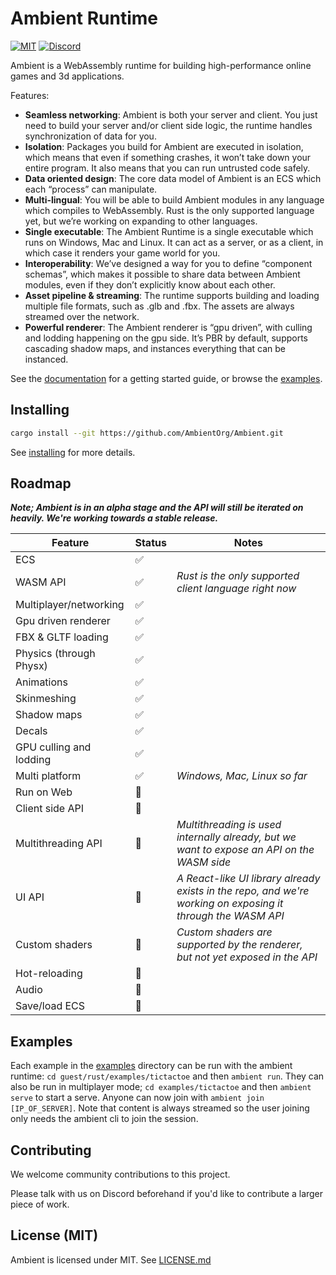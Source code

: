 # Ambient Runtime

[![MIT](https://img.shields.io/badge/license-MIT-blue.svg)](https://github.com/AmbientOrg/Ambient#license)
[![Discord](https://img.shields.io/discord/894505972289134632)](https://discord.gg/gYSM4tHZ)

Ambient is a WebAssembly runtime for building high-performance online games and 3d applications.

Features:

- **Seamless networking**: Ambient is both your server and client. You just need to build your server and/or client side logic, the runtime handles synchronization of data for you.
- **Isolation**: Packages you build for Ambient are executed in isolation, which means that even if something crashes, it won’t take down your entire program. It also means that you can run untrusted code safely.
- **Data oriented design**: The core data model of Ambient is an ECS which each “process” can manipulate.
- **Multi-lingual**: You will be able to build Ambient modules in any language which compiles to WebAssembly. Rust is the only supported language yet, but we’re working on expanding to other languages.
- **Single executable**: The Ambient Runtime is a single executable which runs on Windows, Mac and Linux. It can act as a server, or as a client, in which case it renders your game world for you.
- **Interoperability**: We’ve designed a way for you to define “component schemas”, which makes it possible to share data between Ambient modules, even if they don’t explicitly know about each other.
- **Asset pipeline & streaming**: The runtime supports building and loading multiple file formats, such as .glb and .fbx. The assets are always streamed over the network.
- **Powerful renderer**: The Ambient renderer is “gpu driven”, with culling and lodding happening on the gpu side. It’s PBR by default, supports cascading shadow maps, and instances everything that can be instanced.

See the [documentation](https://ambientorg.github.io/Ambient/) for a getting started guide, or browse the [examples](https://github.com/AmbientOrg/Ambient/tree/main/guest/rust/examples).

## Installing

```sh
cargo install --git https://github.com/AmbientOrg/Ambient.git
```

See [installing](https://ambientorg.github.io/Ambient/installing.html) for more details.

## Roadmap

**_Note; Ambient is in an alpha stage and the API will still be iterated on heavily. We're working towards a stable release._**

| Feature                 | Status | Notes                                                                                                       |
| ----------------------- | ------ | ----------------------------------------------------------------------------------------------------------- |
| ECS                     | ✅     |
| WASM API                | ✅     | _Rust is the only supported client language right now_                                                      |
| Multiplayer/networking  | ✅     |
| Gpu driven renderer     | ✅     |
| FBX & GLTF loading      | ✅     |
| Physics (through Physx) | ✅     |
| Animations              | ✅     |
| Skinmeshing             | ✅     |
| Shadow maps             | ✅     |
| Decals                  | ✅     |
| GPU culling and lodding | ✅     |
| Multi platform          | ✅     | _Windows, Mac, Linux so far_                                                                                |
| Run on Web              | 🚧     |
| Client side API         | 🚧     |
| Multithreading API      | 🚧     | _Multithreading is used internally already, but we want to expose an API on the WASM side_                  |
| UI API                  | 🚧     | _A React-like UI library already exists in the repo, and we're working on exposing it through the WASM API_ |
| Custom shaders          | 🚧     | _Custom shaders are supported by the renderer, but not yet exposed in the API_                              |
| Hot-reloading           | 🚧     |
| Audio                   | 🚧     |
| Save/load ECS           | 🚧     |

## Examples

Each example in the [examples](./guest/rust/examples/) directory can be run with the ambient runtime: `cd guest/rust/examples/tictactoe` and then `ambient run`.
They can also be run in multiplayer mode; `cd examples/tictactoe` and then `ambient serve` to start a serve. Anyone can now join
with `ambient join [IP_OF_SERVER]`. Note that content is always streamed so the user joining only needs the ambient cli to join the session.

## Contributing

We welcome community contributions to this project.

Please talk with us on Discord beforehand if you'd like to contribute a larger piece of work.

## License (MIT)

Ambient is licensed under MIT. See [LICENSE.md](./LICENSE.md)

